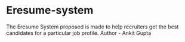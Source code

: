 # Eresume-system
The Eresume System proposed is made to help recruiters get the best candidates for a particular job profile.
Author - Ankit Gupta
